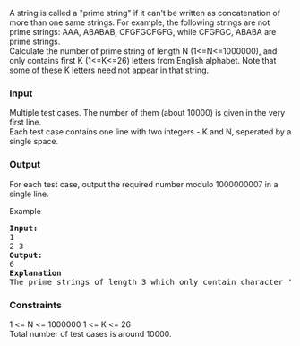 <p>A string is called a "prime string" if it can't be written as  concatenation of more than one same strings. For example, the following  strings are not prime strings: AAA, ABABAB, CFGFGCFGFG, while CFGFGC,  ABABA are prime strings. <br> Calculate the number of prime string of length N  (1&lt;=N&lt;=1000000), and only contains first K (1&lt;=K&lt;=26)  letters from English alphabet. Note that some of these K letters need  not appear in that string.</p>
<h3>Input</h3>
<p>Multiple test cases. The number of them (about 10000) is given in the very first line. <br> Each test case contains one line with two integers - K and N, seperated by a single space.</p>
<h3>Output</h3>
<p>For each test case, output the required number modulo 1000000007 in a single line.</p>
<p>Example</p>
<pre><strong>Input:</strong><br>1<br>2 3<br><strong>Output:</strong><br>6<br><strong>Explanation<br></strong>The prime strings of length 3 which only contain character 'A' and 'B' are: AAB,ABA,ABB,BAA,BAB,BBA.<br></pre>
<h3>Constraints</h3>
<p>1 &lt;= N &lt;= 1000000                     1 &lt;= K &lt;= 26<br> Total number of test cases is around 10000.</p>